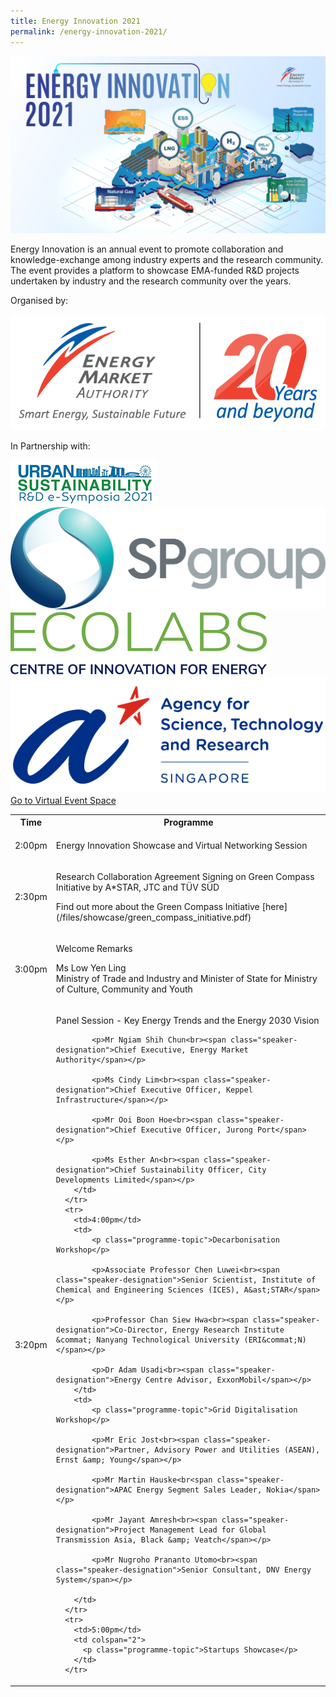 ```yaml
---
title: Energy Innovation 2021
permalink: /energy-innovation-2021/
---
```

![Energy Innovation 2021](/images/banner-concept.png)

Energy Innovation is an annual event to promote collaboration and knowledge-exchange among industry experts and the research community. The event provides a platform to showcase EMA-funded R&D projects undertaken by industry and the research community over the years.

<div class="organiser-logos-container">
	<div class="organiser-wrapper">
		<p>Organised by:</p>
		<div class="logo-wrapper ema-logo">
			<img src="/images/ema-logo-20years.png" alt="EMA logo - 20 Years and Beyond" />
		</div>
	</div>
	<div class="partners-wrapper">
		<p>In Partnership with:</p>
		<div class="partner-logos-container">
			<div class="partner-logo-wrapper">
				<img src="/images/us-e-symposia.jpg" alt="Urban Sustainability e-Symposia" />
			</div>
			<div class="partner-logo-wrapper">
				<img src="/images/sp-group.png" alt="SP Group" />
			</div>
			<div class="partner-logo-wrapper">
				<img src="/images/ecolabs.svg" alt="EcoLabs" />
			</div>
			<div class="partner-logo-wrapper">
				<img src="/images/a-star.png" alt="A*STAR" />
			</div>
		</div>
	</div>
</div>


<div class="btn-register-container">
	<a href="/energy-innovation-2021/virtual-event/" class="bp-button is-secondary is-uppercase search-button">Go to Virtual Event Space <span class="sgds-icon sgds-icon-external"></span></a>
</div>

<div class="program-tbl-container">
  <table>
	  <tr>
	    <th>Time</th>
	    <th colspan="2">Programme</th>
	  </tr>
	  <tr>
	    <td>2:00pm</td>
	    <td colspan="2"><p class="programme-topic">Energy Innovation Showcase and Virtual Networking Session</p></td>
	  </tr>
	  <tr>
	    <td>2:30pm</td>
	    <td colspan="2"><p class="programme-topic">Research Collaboration Agreement Signing on Green Compass Initiative by A&ast;STAR, JTC and TÜV SÜD</p>
		    <p><span class="speaker-designation">Find out more about the Green Compass Initiative [here](/files/showcase/green_compass_initiative.pdf)</p>
		  </td>
	  </tr>
	  <tr>
	    <td>3:00pm</td>
	    <td colspan="2">
	      <p class="programme-topic">Welcome Remarks</p>
	  	  <p>Ms Low Yen Ling<br><span class="speaker-designation">Ministry of Trade and Industry and Minister of State for Ministry of Culture, Community and Youth</span></p>
	    </td>
	  </tr>
	  <tr>
	    <td>3:20pm</td>
	    <td colspan="2">
	      <p class="programme-topic">Panel Session - Key Energy Trends and the Energy 2030 Vision</p>
	  	
		    <p>Mr Ngiam Shih Chun<br><span class="speaker-designation">Chief Executive, Energy Market Authority</span></p>
	  	
		    <p>Ms Cindy Lim<br><span class="speaker-designation">Chief Executive Officer, Keppel Infrastructure</span></p>
	  	
		    <p>Mr Ooi Boon Hoe<br><span class="speaker-designation">Chief Executive Officer, Jurong Port</span></p>
	  	
		    <p>Ms Esther An<br><span class="speaker-designation">Chief Sustainability Officer, City Developments Limited</span></p>
	    </td>
	  </tr>
	  <tr>
	    <td>4:00pm</td>
	    <td>
			<p class="programme-topic">Decarbonisation Workshop</p>
			
			<p>Associate Professor Chen Luwei<br><span class="speaker-designation">Senior Scientist, Institute of Chemical and Engineering Sciences (ICES), A&ast;STAR</span></p>
			
			<p>Professor Chan Siew Hwa<br><span class="speaker-designation">Co-Director, Energy Research Institute &commat; Nanyang Technological University (ERI&commat;N)</span></p>
			
		    <p>Dr Adam Usadi<br><span class="speaker-designation">Energy Centre Advisor, ExxonMobil</span></p>
		</td>
	    <td>
			<p class="programme-topic">Grid Digitalisation Workshop</p>
			
		    <p>Mr Eric Jost<br><span class="speaker-designation">Partner, Advisory Power and Utilities (ASEAN), Ernst &amp; Young</span></p>
			
		    <p>Mr Martin Hauske<br<span class="speaker-designation">APAC Energy Segment Sales Leader, Nokia</span></p>
			
		    <p>Mr Jayant Amresh<br><span class="speaker-designation">Project Management Lead for Global Transmission Asia, Black &amp; Veatch</span></p>
		    
		    <p>Mr Nugroho Prananto Utomo<br><span class="speaker-designation">Senior Consultant, DNV Energy System</span></p>
			
		</td>
	  </tr>
	  <tr>
	    <td>5:00pm</td>
	    <td colspan="2">
		  <p class="programme-topic">Startups Showcase</p>
		</td>
	  </tr>
  </table>
</div>
